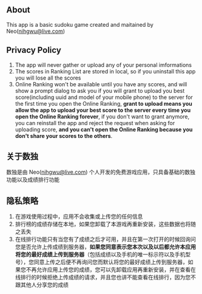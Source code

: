 ## About
This app is a basic sudoku game created and maitained by Neo(nihgwu@live.com) 

## Privacy Policy
1. The app will never gather or upload any of your personal imformations
2. The scores in Ranking List are stored in local, so if you uninstall this app you will lose all the scores
3. Online Ranking won't be available until you have any scores, and will show a prompt dialog to ask you if you will grant to upload you best score(including uuid and model of your mobile phone) to the server for the first time you open the Online Ranking, **grant to upload means you allow the app to upload your best score to the server every time you open the Online Ranking forever**, if you don't want to grant anymore, you can reinstall the app and reject the request when asking for uploading score, **and you can't open the Online Ranking because you don't share your scores to the others**.

## 关于数独
数独是由 Neo(nihgwu@live.com) 个人开发的免费游戏应用，只具备基础的数独功能以及成绩排行功能

## 隐私策略
1. 在游戏使用过程中，应用不会收集或上传您的任何信息
2. 排行榜的成绩存储在本地，如果您卸载了本游戏再重新安装，这些数据也将随之丢失
3. 在线排行功能只有当您有了成绩之后才可用，并且在第一次打开的时候回询问您是否允许上传成绩到服务器，**如果您同意表示您本次以及以后都允许本应用将您的最好成绩上传到服务器**（包括成绩以及手机的唯一标示符以及手机型号），您同意上传之后便不再询问您而默认将您的最好成绩上传到服务器，如果您不再允许应用上传您的成绩，您可以先卸载应用再重新安装，并在查看在线排行的时候拒绝上传成绩的请求，并且您也讲不能查看在线排行，因为您不跟其他人分享您的成绩

